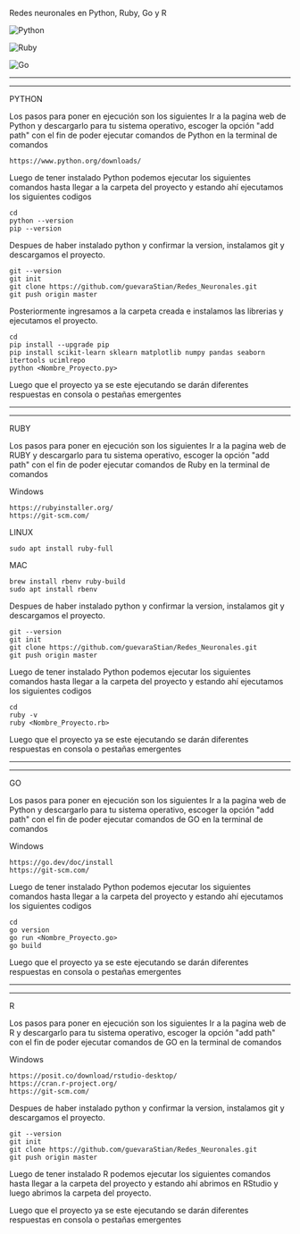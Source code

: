 Redes neuronales en Python, Ruby, Go y R

![Python](https://img.shields.io/badge/python-3670A0?style=for-the-badge&logo=python&logoColor=ffdd54)

![Ruby](https://img.shields.io/badge/Ruby_on_Rails-CC0000?logo=ruby-on-rails&logoColor=white)

![Go](https://img.shields.io/badge/Go-00ADD8?logo=Go&logoColor=white&style=for-the-badge)

----------------
-----------------
PYTHON 

Los pasos para poner en ejecución son los siguientes
Ir a la pagina web de Python y descargarlo para tu sistema operativo, escoger la opción "add path" con el fin de poder ejecutar comandos de Python en la terminal de comandos

```Pagina web
https://www.python.org/downloads/
```
Luego de tener instalado Python podemos ejecutar los siguientes comandos hasta llegar a la carpeta del proyecto y estando ahí ejecutamos los siguientes codigos

```Terminal de comandos
cd
python --version
pip --version
```

Despues de haber instalado python y confirmar la version, instalamos git y descargamos el proyecto.

```Terminal de comandos
git --version
git init
git clone https://github.com/guevaraStian/Redes_Neuronales.git
git push origin master
```
Posteriormente ingresamos a la carpeta creada e instalamos las librerias y ejecutamos el proyecto.
```Terminal de comandos
cd    
pip install --upgrade pip
pip install scikit-learn sklearn matplotlib numpy pandas seaborn itertools ucimlrepo
python <Nombre_Proyecto.py>

```
Luego que el proyecto ya se este ejecutando se darán diferentes respuestas en consola o pestañas emergentes


------------------------------
-----------------------------------
RUBY

Los pasos para poner en ejecución son los siguientes
Ir a la pagina web de RUBY y descargarlo para tu sistema operativo, escoger la opción "add path" con el fin de poder ejecutar comandos de Ruby en la terminal de comandos

Windows
```Pagina web
https://rubyinstaller.org/
https://git-scm.com/
```

LINUX
```Terminal de comandos
sudo apt install ruby-full
```

MAC
```Terminal de comandos
brew install rbenv ruby-build 
sudo apt install rbenv
```

Despues de haber instalado python y confirmar la version, instalamos git y descargamos el proyecto.
```Terminal de comandos
git --version
git init
git clone https://github.com/guevaraStian/Redes_Neuronales.git
git push origin master
```

Luego de tener instalado Python podemos ejecutar los siguientes comandos hasta llegar a la carpeta del proyecto y estando ahí ejecutamos los siguientes codigos

```Terminal de comandos
cd    
ruby -v
ruby <Nombre_Proyecto.rb>

```
Luego que el proyecto ya se este ejecutando se darán diferentes respuestas en consola o pestañas emergentes


--------------------------
------------------------

GO


Los pasos para poner en ejecución son los siguientes
Ir a la pagina web de Python y descargarlo para tu sistema operativo, escoger la opción "add path" con el fin de poder ejecutar comandos de GO en la terminal de comandos

Windows
```Pagina web
https://go.dev/doc/install
https://git-scm.com/
```

Luego de tener instalado Python podemos ejecutar los siguientes comandos hasta llegar a la carpeta del proyecto y estando ahí ejecutamos los siguientes codigos

```Terminal de comandos
cd    
go version 
go run <Nombre_Proyecto.go>
go build

```
Luego que el proyecto ya se este ejecutando se darán diferentes respuestas en consola o pestañas emergentes


---------------------
-------------------

R


Los pasos para poner en ejecución son los siguientes
Ir a la pagina web de R y descargarlo para tu sistema operativo, escoger la opción "add path" con el fin de poder ejecutar comandos de GO en la terminal de comandos

Windows
```Pagina web
https://posit.co/download/rstudio-desktop/
https://cran.r-project.org/
https://git-scm.com/
```

Despues de haber instalado python y confirmar la version, instalamos git y descargamos el proyecto.
```Terminal de comandos
git --version
git init
git clone https://github.com/guevaraStian/Redes_Neuronales.git
git push origin master
```

Luego de tener instalado R podemos ejecutar los siguientes comandos hasta llegar a la carpeta del proyecto y estando ahí abrimos en RStudio y luego abrimos la carpeta del proyecto.


Luego que el proyecto ya se este ejecutando se darán diferentes respuestas en consola o pestañas emergentes
